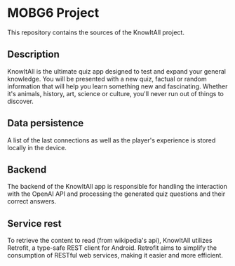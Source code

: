 # MOBG6 Project

This repository contains the sources of the KnowItAll project.

## Description

KnowItAll is the ultimate quiz app designed to test and expand your general knowledge.
You will be presented with a new quiz, factual or random information that will help you learn something new and fascinating.
Whether it's animals, history, art, science or culture, you'll never run out of things to discover.

## Data persistence

A list of the last connections as well as the player's experience is stored locally in the device.

## Backend

The backend of the KnowItAll app is responsible for handling the interaction with the OpenAI API and processing the generated quiz questions and their correct answers.

## Service rest

To retrieve the content to read (from wikipedia's api), KnowItAll utilizes Retrofit, a type-safe REST client for Android. Retrofit aims to simplify the consumption of RESTful web services, making it easier and more efficient.
